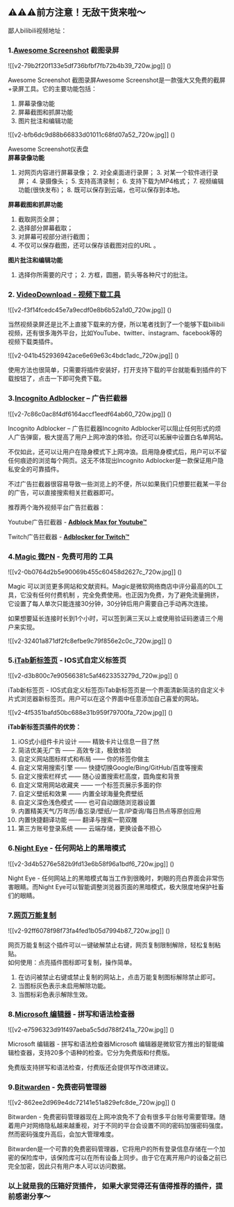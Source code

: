 



## ⚠️⚠️⚠️前方注意！无敌干货来啦～

鄙人bilibili视频地址：

### 1.[Awesome Screenshot](https://link.zhihu.com/?target=https%3A//microsoftedge.microsoft.com/addons/detail/awesome-screenshot-%25E6%2588%25AA%25E5%259B%25BE%25E5%25BD%2595%25E5%25B1%258F/gpmljinohlbfgmeoaeceoajachkabijo) 截图录屏

![[v2-79b2f20f133e5df736bfbf7fb72b4b39_720w.jpg]]
()

Awesome Screenshot 截图录屏Awesome Screenshot是一款强大又免费的截屏+录屏工具。它的主要功能包括：

1. 屏幕录像功能
2. 屏幕截图和抓屏功能
3. 图片批注和编辑功能

![[v2-bfb6dc9d88b66833d01011c68fd07a52_720w.jpg]]
()

 Awesome Screenshot仪表盘  
**屏幕录像功能**

1. 对网页内容进行屏幕录像； 2. 对全桌面进行录屏； 3. 对某一个软件进行录屏； 4. 录摄像头； 5. 支持高清录制； 6. 支持下载为MP4格式； 7. 视频编辑功能(很快发布)； 8. 既可以保存到云端，也可以保存到本地。

**屏幕截图和抓屏功能**

1. 截取网页全屏；
2. 选择部分屏幕截取；
3. 对屏幕可视部分进行截图；
4. 不仅可以保存截图，还可以保存该截图对应的URL 。

**图片批注和编辑功能**

1. 选择你所需要的尺寸； 2. 方框，圆圈，箭头等各种尺寸的批注。

### 2. [VideoDownload - 视频下载工具](https://link.zhihu.com/?target=https%3A//microsoftedge.microsoft.com/addons/detail/videodownload-%25E8%25A7%2586%25E9%25A2%2591%25E4%25B8%258B%25E8%25BD%25BD%25E5%25B7%25A5%25E5%2585%25B7/oaljhjociknfmhmfidoogomplhlbdomb)

![[v2-f3f14fcedc45e7a9ecdf0e8b6b52a1d0_720w.jpg]]
()

当然视频录屏还是比不上直接下载来的方便，所以笔者找到了一个能够下载bilibili视频，还有很多海外平台，比如YouTube、twitter、instagram、facebook等的视频下载类插件。

![[v2-041b452936942ace6e69e63c4bdc1adc_720w.jpg]]
()

使用方法也很简单，只需要将插件安装好，打开支持下载的平台就能看到插件的下载按钮了，点击一下即可免费下载。

### 3.[Incognito Adblocker](https://link.zhihu.com/?target=https%3A//microsoftedge.microsoft.com/addons/detail/incognito-adblocker-%25E2%2580%2593-%25E5%25B9%25BF%25E5%2591%258A%25E6%258B%25A6/efpgcmfgkpmogadebodiegjleafcmdcb) – 广告拦截器

![[v2-7c86c0ac8f4df6164accf1eedf64ab60_720w.jpg]]
()

Incognito Adblocker – 广告拦截器Incognito Adblocker可以阻止任何形式的烦人广告弹窗，极大提高了用户上网冲浪的体验。你还可以拓展中设置白名单网站。

不仅如此，还可以让用户在隐身模式下上网冲浪。启用隐身模式后，用户可以不留任何痕迹的浏览每个网页。这无不体现出Incognito Adblocker是一款保证用户隐私安全的可靠插件。

不过广告拦截器很容易导致一些浏览上的不便，所以如果我们只想要拦截某一平台的广告，可以直接搜索相关拦截器即可。

推荐两个海外视频平台广告拦截器：

Youtube广告拦截器 - **[Adblock Max for Youtube™](https://link.zhihu.com/?target=https%3A//microsoftedge.microsoft.com/addons/detail/bhlodiejmmjgkhdcfdcikghjaifpchhm)**

Twitch广告拦截器 - **[Adblocker for Twitch™](https://link.zhihu.com/?target=https%3A//microsoftedge.microsoft.com/addons/detail/twitch-adblock-adblocke/glgpmlmjlaljaddimbgekaepkgbojjdn)**

### 4.[Magic 微PN](https://link.zhihu.com/?target=https%3A//microsoftedge.microsoft.com/addons/detail/magic-vpn-%25E6%259C%2580%25E5%25A5%25BD%25E7%259A%2584%25E5%2585%258D%25E8%25B4%25B9%25E4%25BB%25A3%25E7%2590%2586%25E5%25B7%25A5%25E5%2585%25B7/dgbhmbogkcdheijkkdmfhodkamcaiheo) - 免费可用的 工具

![[v2-0b0764d2b5e90069b455c60458d2627c_720w.jpg]]
()

Magic 可以浏览更多网站和文献资料。Magic是微软网络商店中评分最高的DL工具，它没有任何付费机制 ，完全免费使用。也正因为免费，为了避免流量拥挤，它设置了每人单次只能连接30分钟，30分钟后用户需要自己手动再次连接。

如果想要延长连接时长到1个小时，可以签到满三天以上或使用验证码邀请三个用户来实现。

![[v2-32401a871df2fc8efbe9c79f856e2c0c_720w.jpg]]
()

### 5.[iTab新标签页](https://link.zhihu.com/?target=https%3A//microsoftedge.microsoft.com/addons/detail/itab%25E6%2596%25B0%25E6%25A0%2587%25E7%25AD%25BE%25E9%25A1%25B5/inedkoakiaeepjoblbiiipedngonadhn) - IOS式自定义标签页

![[v2-d3b800c7e90566381c5af4623353279d_720w.jpg]]
()

iTab新标签页 - IOS式自定义标签页iTab新标签页是一个界面清新简洁的自定义卡片式浏览器新标签页。用户可以在这个界面中任意添加自己喜爱的网站。

![[v2-4f5351bafd50bc688e31b959f79700fa_720w.jpg]]
()

**iTab新标签页插件的优势：**

1. iOS式小组件卡片设计 —— 精致卡片让信息一目了然
2. 简洁优美无广告 —— 高效专注，极致体验
3. 自定义网站图标样式和布局 —— 你的标签你做主
4. 自定义常用搜索引擎 —— 快捷切换Google/Bing/GitHub/百度等搜索
5. 自定义搜索栏样式 —— 随心设置搜索栏高度，圆角度和背景
6. 自定义常用网站收藏夹 —— 一个标签页展示多面的你
7. 自定义壁纸和效果 —— 内置全球海量免费壁纸
8. 自定义深色浅色模式 —— 也可自动跟随浏览器设置
9. 内置精美天气/万年历/备忘录/壁纸/一言/IP查询/每日热点等原创应用
10. 内置快捷翻译功能 —— 翻译与搜索一箭双雕
11. 第三方账号登录系统 —— 云端存储，更换设备不担心

### 6.[Night Eye](https://link.zhihu.com/?target=https%3A//microsoftedge.microsoft.com/addons/detail/night-eye-%25E4%25BB%25BB%25E4%25BD%2595%25E7%25BD%2591%25E7%25AB%2599%25E4%25B8%258A%25E7%259A%2584%25E9%25BB%2591%25E6%259A%2597%25E6%25A8%25A1%25E5%25BC%258F/gijhmcgnnbcpigflkfoimbnfjnbcphah) - 任何网站上的黑暗模式

![[v2-3d4b5276e582b9fd13e6b58f96a1bdf6_720w.jpg]]
()

Night Eye - 任何网站上的黑暗模式每当工作到很晚时，刺眼的亮白界面会非常伤害眼睛。而Night Eye可以智能调整浏览器页面的黑暗模式，极大限度地保护社畜们的眼睛。

### 7.[网页万能复制](https://link.zhihu.com/?target=https%3A//microsoftedge.microsoft.com/addons/detail/%25E7%25BD%2591%25E9%25A1%25B5%25E4%25B8%2587%25E8%2583%25BD%25E5%25A4%258D%25E5%2588%25B6/begnnhinicgbdndoigdpfohfagccaakc)

![[v2-92ff6078f98f73fa4fed1b05d7994b87_720w.jpg]]
()

网页万能复制这个插件可以一键破解禁止右键，网页复制限制解除，轻松复制粘贴。  
如何使用：点亮插件图标即可复制，操作简单。  
1. 在访问被禁止右键或禁止复制的网站上，点击万能复制图标解除禁止即可。  
2. 当图标灰色表示未启用解除功能。  
3. 当图标彩色表示解除生效。

### 8.[Microsoft 编辑器](https://link.zhihu.com/?target=https%3A//microsoftedge.microsoft.com/addons/detail/microsoft-%25E7%25BC%2596%25E8%25BE%2591%25E5%2599%25A8%25E6%258B%25BC%25E5%2586%2599%25E5%2592%258C%25E8%25AF%25AD%25E6%25B3%2595%25E6%25A3%2580%25E6%259F%25A5%25E5%2599%25A8/hokifickgkhplphjiodbggjmoafhignh) - 拼写和语法检查器

![[v2-e7596323d91f497aeba5c5dd788f241a_720w.jpg]]
()

Microsoft 编辑器 - 拼写和语法检查器Microsoft 编辑器是微软官方推出的智能编辑检查器，支持20多个语种的检查。它分为免费版和付费版。

免费版支持拼写和语法检查，付费版还会提供写作改进建议。

### 9.[Bitwarden](https://link.zhihu.com/?target=https%3A//microsoftedge.microsoft.com/addons/detail/bitwarden-%25E5%2585%258D%25E8%25B4%25B9%25E5%25AF%2586%25E7%25A0%2581%25E7%25AE%25A1%25E7%2590%2586%25E5%2599%25A8/jbkfoedolllekgbhcbcoahefnbanhhlh) - 免费密码管理器

![[v2-862ee2d969e4dc72141e51a829efc8de_720w.jpg]]
()

Bitwarden - 免费密码管理器现在上网冲浪免不了会有很多平台账号需要管理。随着用户对网络隐私越来越重视，对于不同的平台会设置不同的密码加强密码强度。然而密码强度升高后，会加大管理难度。

Bitwarden是一个可靠的免费密码管理器，它将用户的所有登录信息存储在一个加密的保险库中，该保险库可以在所有设备上同步。由于它在离开用户的设备之前已完全加密，因此只有用户本人可以访问数据。

### 以上就是我的压箱好货插件， 如果大家觉得还有值得推荐的插件，提前感谢分享～





